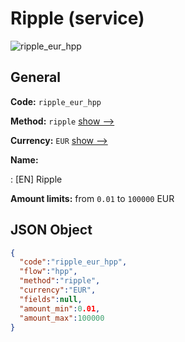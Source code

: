
# Ripple (service) 
![ripple_eur_hpp](https://static.openfintech.io/payment_methods/ripple_eur_hpp/logo.svg?w=400&c=v0.59.26#w200)  

## General 
 
**Code:** `ripple_eur_hpp` 
 
**Method:** `ripple` 
 [show -->](/payment-methods/ripple/) 
 
**Currency:** `EUR` [show -->](/currencies/EUR/) 
 
**Name:** 
 
:	[EN] Ripple 
 
**Amount limits:** from `0.01` to `100000` EUR 

## JSON Object 

```json
{
  "code":"ripple_eur_hpp",
  "flow":"hpp",
  "method":"ripple",
  "currency":"EUR",
  "fields":null,
  "amount_min":0.01,
  "amount_max":100000
}
```  
